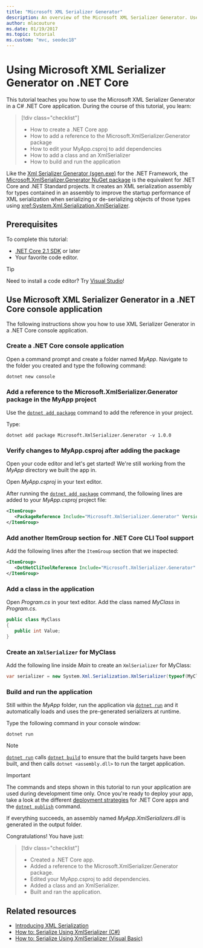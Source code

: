 ```yaml
---
title: "Microsoft XML Serializer Generator"
description: An overview of the Microsoft XML Serializer Generator. Use the XML Serializer Generator to generate an XML serialization assembly for the types contained in your project.
author: mlacouture
ms.date: 01/19/2017
ms.topic: tutorial
ms.custom: "mvc, seodec18"
---
```

# Using Microsoft XML Serializer Generator on .NET Core

This tutorial teaches you how to use the Microsoft XML Serializer Generator in a C# .NET Core application. During the course of this tutorial, you learn:

> [!div class="checklist"]
> * How to create a .NET Core app
> * How to add a reference to the Microsoft.XmlSerializer.Generator package
> * How to edit your MyApp.csproj to add dependencies
> * How to add a class and an XmlSerializer
> * How to build and run the application

Like the [Xml Serializer Generator (sgen.exe)](../../standard/serialization/xml-serializer-generator-tool-sgen-exe.md) for the .NET Framework, the [Microsoft.XmlSerializer.Generator NuGet package](https://www.nuget.org/packages/Microsoft.XmlSerializer.Generator) is the equivalent for .NET Core and .NET Standard projects. It creates an XML serialization assembly for types contained in an assembly to improve the startup performance of XML serialization when serializing or de-serializing objects of those types using <xref:System.Xml.Serialization.XmlSerializer>.

## Prerequisites

To complete this tutorial:

* [.NET Core 2.1 SDK](https://www.microsoft.com/net/download) or later
* Your favorite code editor.

> [!TIP]
> Need to install a code editor? Try [Visual Studio](https://aka.ms/vsdownload?utm_source=mscom&utm_campaign=msdocs)!

## Use Microsoft XML Serializer Generator in a .NET Core console application

The following instructions show you how to use XML Serializer Generator in a .NET Core console application.

### Create a .NET Core console application

Open a command prompt and create a folder named *MyApp*. Navigate to the folder you created and type the following command:

```console
dotnet new console
```

### Add a reference to the Microsoft.XmlSerializer.Generator package in the MyApp project

Use the [`dotnet add package`](../tools//dotnet-add-package.md) command to add the reference in your project.

Type:

```console
dotnet add package Microsoft.XmlSerializer.Generator -v 1.0.0
```

### Verify changes to MyApp.csproj after adding the package

Open your code editor and let's get started! We're still working from the *MyApp* directory we built the app in.

Open *MyApp.csproj* in your text editor.

After running the [`dotnet add package`](../tools//dotnet-add-package.md) command, the following lines are added to your *MyApp.csproj* project file:

 ```xml
 <ItemGroup>
    <PackageReference Include="Microsoft.XmlSerializer.Generator" Version="1.0.0" />
 </ItemGroup>
 ```

### Add another ItemGroup section for .NET Core CLI Tool support

Add the following lines after the `ItemGroup` section that we inspected:

 ```xml
 <ItemGroup>
    <DotNetCliToolReference Include="Microsoft.XmlSerializer.Generator" Version="1.0.0" />
 </ItemGroup>
 ```

### Add a class in the application

Open *Program.cs* in your text editor. Add the class named *MyClass* in *Program.cs*.

```csharp
public class MyClass
{
   public int Value;
}
```

### Create an `XmlSerializer` for MyClass

Add the following line inside *Main* to create an `XmlSerializer` for MyClass:

```csharp
var serializer = new System.Xml.Serialization.XmlSerializer(typeof(MyClass));
```

### Build and run the application

Still within the *MyApp* folder, run the application via [`dotnet run`](../tools/dotnet-run.md) and it automatically loads and uses the pre-generated serializers at runtime.

Type the following command in your console window:

```console
dotnet run
```

> [!NOTE]
> [`dotnet run`](../tools/dotnet-run.md) calls [`dotnet build`](../tools/dotnet-build.md) to ensure that the build targets have been built, and then calls `dotnet <assembly.dll>` to run the target application.

> [!IMPORTANT]
> The commands and steps shown in this tutorial to run your application are used during development time only. Once you're ready to deploy your app, take a look at the different [deployment strategies](../deploying/index.md) for .NET Core apps and the [`dotnet publish`](../tools/dotnet-publish.md) command.

If everything succeeds, an assembly named *MyApp.XmlSerializers.dll* is generated in the output folder.

Congratulations! You have just:
> [!div class="checklist"]
> * Created a .NET Core app.
> * Added a reference to the Microsoft.XmlSerializer.Generator package.
> * Edited your MyApp.csproj to add dependencies.
> * Added a class and an XmlSerializer.
> * Built and ran the application.

## Related resources

* [Introducing XML Serialization](../../standard/serialization/introducing-xml-serialization.md)
* [How to: Serialize Using XmlSerializer (C#)](../../csharp/programming-guide/concepts/linq/how-to-serialize-using-xmlserializer.md)
* [How to: Serialize Using XmlSerializer (Visual Basic)](../../visual-basic/programming-guide/concepts/linq/how-to-serialize-using-xmlserializer.md)